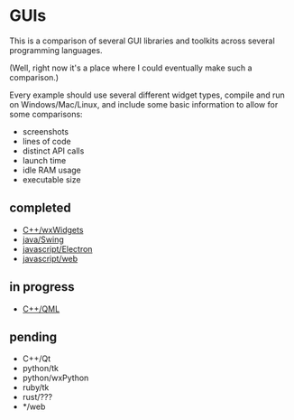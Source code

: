 # GUIs

This is a comparison of several GUI libraries and toolkits across several programming languages.

(Well, right now it's a place where I could eventually make such a comparison.)

Every example should use several different widget types, compile and run on Windows/Mac/Linux, and include some basic information to allow for some comparisons:
- screenshots
- lines of code
- distinct API calls
- launch time
- idle RAM usage
- executable size

## completed

- [C++/wxWidgets](cpp/wx/)
- [java/Swing](java/swing/)
- [javascript/Electron](javascript/electron/)
- [javascript/web](javascript/web/)

## in progress

- [C++/QML](cpp/qml/)

## pending

- C++/Qt
- python/tk
- python/wxPython
- ruby/tk
- rust/???
- */web
